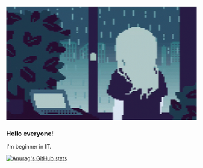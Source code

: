 <br clear="both">

<div align="center">
  <img height="300" width="600" src="Haramura.gif"/>
</div>

### Hello everyone!
I'm beginner in IT.

[![Anurag's GitHub stats](https://github-readme-stats.vercel.app/api?username=Haramura101&show_icons=true&theme=dark#gh-dark-mode-only)](https://github.com/anuraghazra/github-readme-stats#gh-dark-mode-only)

<!--
**Haramura101/Haramura101** is a ✨ _special_ ✨ repository because its `README.md` (this file) appears on your GitHub profile.

Here are some ideas to get you started:

- 🔭 I’m currently working on ...
- 🌱 I’m currently learning ...
- 👯 I’m looking to collaborate on ...
- 🤔 I’m looking for help with ...
- 💬 Ask me about ...
- 📫 How to reach me: ...
- 😄 Pronouns: ...
- ⚡ Fun fact: ...
-->
